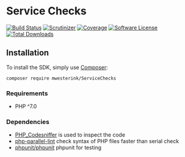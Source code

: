 # Service Checks

[![Build Status][badge-build]][build]
[![Scrutinizer][badge-quality]][quality]
[![Coverage][badge-coverage]][quality]
[![Software License][badge-license]][license]
[![Total Downloads][badge-downloads]][downloads]

## Installation
To install the SDK, simply use [Composer](https://getcomposer.org/):

```composer require mwesterink/ServiceChecks```

### Requirements
 - PHP ^7.0

 
### Dependencies
  - [PHP_Codesniffer](https://github.com/squizlabs/php_codesniffer) is used to inspect the code
  - [php-parallel-lint](https://github.com/jakub-onderka/php-parallel-lint) check syntax of PHP files faster than serial check
  - [phpunit/phpunit](https://github.com/sphpunit/phpunit) phpunit for testing


[badge-build]: https://img.shields.io/travis/mwesterink/servicechecks.svg?style=flat-square
[badge-quality]: https://img.shields.io/scrutinizer/g/mwesterink/servicechecks.svg?style=flat-square
[badge-coverage]: https://img.shields.io/scrutinizer/coverage/g/mwesterink/servicechecks.svg?style=flat-square
[badge-license]: https://img.shields.io/badge/license-MIT-brightgreen.svg?style=flat-square
[badge-downloads]: https://img.shields.io/packagist/dt/mwesterink/servicechecks.svg?style=flat-square

[license]: https://github.com/mwesterink/servicechecks/blob/master/LICENSE
[build]: https://travis-ci.org/mwesterink/servicechecks
[quality]: https://scrutinizer-ci.com/g/mwesterink/servicechecks/
[downloads]: https://packagist.org/packages/mwesterink/servicechecks